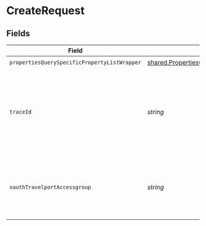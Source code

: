 # CreateRequest


## Fields

| Field                                                                                                                         | Type                                                                                                                          | Required                                                                                                                      | Description                                                                                                                   |
| ----------------------------------------------------------------------------------------------------------------------------- | ----------------------------------------------------------------------------------------------------------------------------- | ----------------------------------------------------------------------------------------------------------------------------- | ----------------------------------------------------------------------------------------------------------------------------- |
| `propertiesQuerySpecificPropertyListWrapper`                                                                                  | [shared.PropertiesQuerySpecificPropertyListWrapper](../../../sdk/models/shared/propertiesqueryspecificpropertylistwrapper.md) | :heavy_check_mark:                                                                                                            | N/A                                                                                                                           |
| `traceId`                                                                                                                     | *string*                                                                                                                      | :heavy_minus_sign:                                                                                                            | Identifier used to correlate API invocations across long-running or multi-call business flows.                                |
| `xauthTravelportAccessgroup`                                                                                                  | *string*                                                                                                                      | :heavy_minus_sign:                                                                                                            | Identifies the Travelport access group with which the caller is associated                                                    |